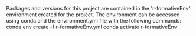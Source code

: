 Packages and versions for this project are contained in the 'r-formativeEnv' environment created for the project. 
The environment can be accessed using conda and the environment.yml file with the following commands:
conda env create -f r-formativeEnv.yml
conda activate r-formativeEnv
